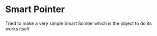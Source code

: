 # Smart Pointer

Tried to make a very simple Smart Sointer which is the object to do its works itself
